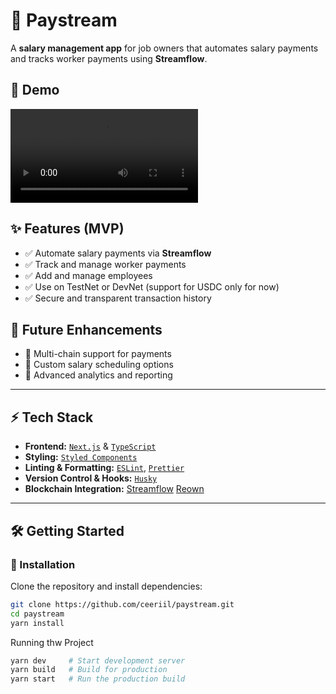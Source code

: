 # 🚀 Paystream

A **salary management app** for job owners that automates salary payments and tracks worker payments using **Streamflow**.

## 🎥 Demo

![Watch the demo](https://paystreamfi.vercel.app/img/demo.mov)

## ✨ Features (MVP)

- ✅ Automate salary payments via **Streamflow**
- ✅ Track and manage worker payments
- ✅ Add and manage employees
- ✅ Use on TestNet or DevNet (support for USDC only for now)
- ✅ Secure and transparent transaction history

## 🔮 Future Enhancements

- 🚀 Multi-chain support for payments
- 🚀 Custom salary scheduling options
- 🚀 Advanced analytics and reporting

---

## ⚡ Tech Stack

- **Frontend:** [`Next.js`](https://nextjs.org/) & [`TypeScript`](https://typescriptlang.org/)
- **Styling:** [`Styled Components`](https://styled-components.com/)
- **Linting & Formatting:** [`ESLint`](https://eslint.org/), [`Prettier`](https://prettier.io/)
- **Version Control & Hooks:** [`Husky`](https://github.com/typicode/husky)
- **Blockchain Integration:** [Streamflow](https://streamflow.finance/) [Reown](https://reown.com/)

---

## 🛠️ Getting Started

### 🔧 Installation

Clone the repository and install dependencies:

```sh
git clone https://github.com/ceeriil/paystream.git
cd paystream
yarn install
```

Running thw Project

```sh
yarn dev     # Start development server
yarn build   # Build for production
yarn start   # Run the production build
```
